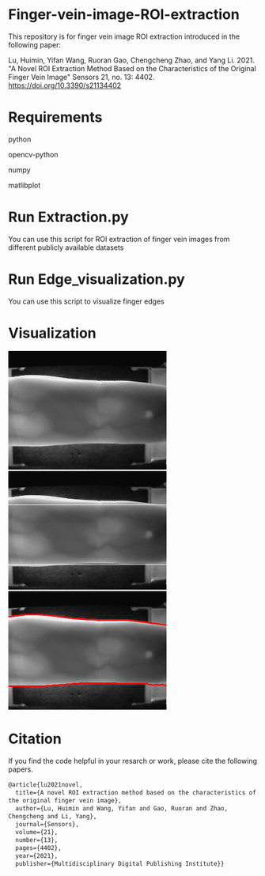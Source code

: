 # Finger-vein-image-ROI-extraction

This repository is for finger vein image ROI extraction introduced in the following paper:

Lu, Huimin, Yifan Wang, Ruoran Gao, Chengcheng Zhao, and Yang Li. 2021. "A Novel ROI Extraction Method Based on the Characteristics of the Original Finger Vein Image" Sensors 21, no. 13: 4402. https://doi.org/10.3390/s21134402

# Requirements

python

opencv-python

numpy

matlibplot

# Run Extraction.py
You can use this script for ROI extraction of finger vein images from different publicly available datasets
# Run Edge_visualization.py
You can use this script to visualize finger edges
# Visualization
![Ori](https://github.com/Yifan-Wang07/Finger-vein-image-ROI-extraction/blob/main/sample_image/SDUMLA-FV.bmp)
![upper-lower](https://github.com/Yifan-Wang07/Finger-vein-image-ROI-extraction/blob/main/Visualization/1.png)
![edge](https://github.com/Yifan-Wang07/Finger-vein-image-ROI-extraction/blob/main/Visualization/2.png)
# Citation
If you find the code helpful in your resarch or work, please cite the following papers.
```
@article{lu2021novel,
  title={A novel ROI extraction method based on the characteristics of the original finger vein image},
  author={Lu, Huimin and Wang, Yifan and Gao, Ruoran and Zhao, Chengcheng and Li, Yang},
  journal={Sensors},
  volume={21},
  number={13},
  pages={4402},
  year={2021},
  publisher={Multidisciplinary Digital Publishing Institute}}
```
